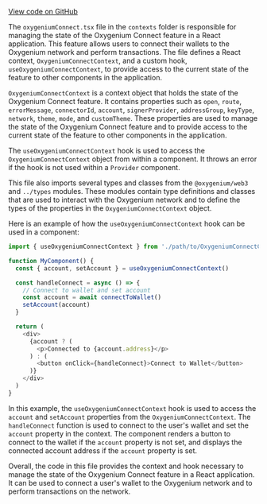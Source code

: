 [View code on GitHub](https://github.com/oxygenium/oxygenium-web3/.autodoc/docs/json/packages/web3-react/src/contexts)

The `oxygeniumConnect.tsx` file in the `contexts` folder is responsible for managing the state of the Oxygenium Connect feature in a React application. This feature allows users to connect their wallets to the Oxygenium network and perform transactions. The file defines a React context, `OxygeniumConnectContext`, and a custom hook, `useOxygeniumConnectContext`, to provide access to the current state of the feature to other components in the application.

`OxygeniumConnectContext` is a context object that holds the state of the Oxygenium Connect feature. It contains properties such as `open`, `route`, `errorMessage`, `connectorId`, `account`, `signerProvider`, `addressGroup`, `keyType`, `network`, `theme`, `mode`, and `customTheme`. These properties are used to manage the state of the Oxygenium Connect feature and to provide access to the current state of the feature to other components in the application.

The `useOxygeniumConnectContext` hook is used to access the `OxygeniumConnectContext` object from within a component. It throws an error if the hook is not used within a `Provider` component.

This file also imports several types and classes from the `@oxygenium/web3` and `../types` modules. These modules contain type definitions and classes that are used to interact with the Oxygenium network and to define the types of the properties in the `OxygeniumConnectContext` object.

Here is an example of how the `useOxygeniumConnectContext` hook can be used in a component:

```javascript
import { useOxygeniumConnectContext } from './path/to/OxygeniumConnectContext'

function MyComponent() {
  const { account, setAccount } = useOxygeniumConnectContext()

  const handleConnect = async () => {
    // Connect to wallet and set account
    const account = await connectToWallet()
    setAccount(account)
  }

  return (
    <div>
      {account ? (
        <p>Connected to {account.address}</p>
      ) : (
        <button onClick={handleConnect}>Connect to Wallet</button>
      )}
    </div>
  )
}
```

In this example, the `useOxygeniumConnectContext` hook is used to access the `account` and `setAccount` properties from the `OxygeniumConnectContext`. The `handleConnect` function is used to connect to the user's wallet and set the `account` property in the context. The component renders a button to connect to the wallet if the `account` property is not set, and displays the connected account address if the `account` property is set.

Overall, the code in this file provides the context and hook necessary to manage the state of the Oxygenium Connect feature in a React application. It can be used to connect a user's wallet to the Oxygenium network and to perform transactions on the network.
